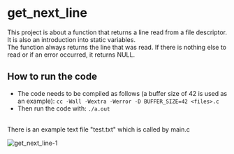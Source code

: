 # get_next_line
This project is about a function that returns a line read from a file descriptor. It is also an introduction into static variables. <br> 
The function always returns the line that was read. If there is nothing else to read or if an error occurred, it returns NULL.

## How to run the code
* The code needs to be compiled as follows (a buffer size of 42 is used as an example): ```cc -Wall -Wextra -Werror -D BUFFER_SIZE=42 <files>.c```
* Then run the code with: ```./a.out```<br><br>

There is an example text file "test.txt" which is called by main.c <br>

![get_next_line-1](https://github.com/RanniSch/get_next_line/assets/104382315/13f45616-6d3e-4523-8ac7-4a3adb14da5c)
